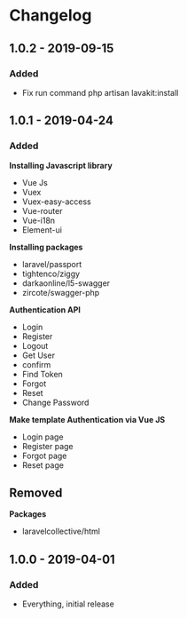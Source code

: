 # Changelog

## 1.0.2 - 2019-09-15

### Added

- Fix run command php artisan lavakit:install

## 1.0.1 - 2019-04-24

### Added

**Installing Javascript library**
- Vue Js
- Vuex
- Vuex-easy-access
- Vue-router
- Vue-i18n
- Element-ui

**Installing packages**
- laravel/passport
- tightenco/ziggy
- darkaonline/l5-swagger
- zircote/swagger-php

**Authentication API**
- Login
- Register
- Logout
- Get User
- confirm
- Find Token
- Forgot
- Reset
- Change Password

**Make template Authentication via Vue JS**
- Login page
- Register page
- Forgot page
- Reset page

## Removed

**Packages**
- laravelcollective/html

## 1.0.0 - 2019-04-01

### Added
- Everything, initial release
